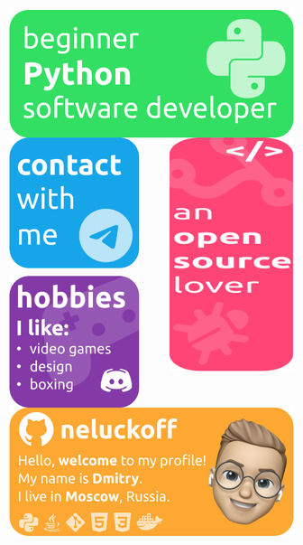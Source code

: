 <img align="left" alt="neluckoff | VK" width="520px" 
     src="https://github.com/neluckoff/neluckoff/blob/main/assets/Python.svg" />
 <img align="center" alt="neluckoff | VK" width="230px" 
   src="https://github.com/neluckoff/neluckoff/blob/main/assets/tg.svg" />
 <img align="right" alt="neluckoff | VK" width="220px" 
     src="https://github.com/neluckoff/neluckoff/blob/main/assets/open%20source.svg" />
     
     
 <img align="left" alt="neluckoff | VK" width="230px" 
     src="https://github.com/neluckoff/neluckoff/blob/main/assets/hobbies.svg" />
 <img align="center" alt="neluckoff | VK" width="520px" 
     src="https://github.com/neluckoff/neluckoff/blob/main/assets/neluckoff.svg" />

<!-- <img align="right" src="https://github-readme-stats.vercel.app/api/top-langs?username=neluckoff&show_icons=true&title_color=262626&bg_color=ffffff&hide_border=true&locale=en&layout=compact&border_radius=30&card_width=370&langs_count=6" alt="neluckoff" /> -->
